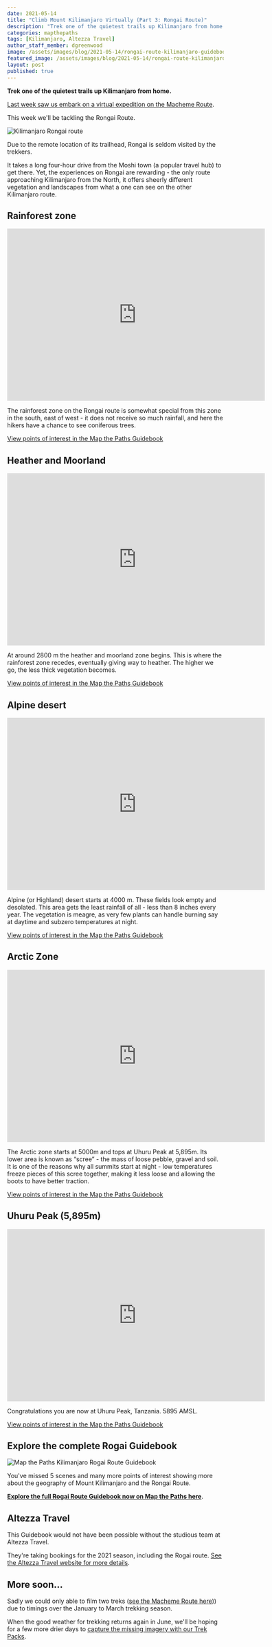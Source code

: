 ```yaml
---
date: 2021-05-14
title: "Climb Mount Kilimanjaro Virtually (Part 3: Rongai Route)"
description: "Trek one of the quietest trails up Kilimanjaro from home."
categories: mapthepaths
tags: [Kilimanjaro, Altezza Travel]
author_staff_member: dgreenwood
image: /assets/images/blog/2021-05-14/rongai-route-kilimanjaro-guidebook-meta.jpeg
featured_image: /assets/images/blog/2021-05-14/rongai-route-kilimanjaro-guidebook-sm.jpeg
layout: post
published: true
---
```


**Trek one of the quietest trails up Kilimanjaro from home.**

[Last week saw us embark on a virtual expedition on the Macheme Route](/blog/2021/climbing-kilimanjaro-part-2-macheme).

This week we'll be tackling the Rongai Route.

<img class="img-fluid" src="/assets/images/blog/2021-05-14/rongai-route-kilimanjaro.jpeg" alt="Kilimanjaro Rongai route" title="Kilimanjaro Rongai route" />

Due to the remote location of its trailhead, Rongai is seldom visited by the trekkers.

It takes a long four-hour drive from the Moshi town (a popular travel hub) to get there. Yet, the experiences on Rongai are rewarding - the only route approaching Kilimanjaro from the North, it offers sheerly different vegetation and landscapes from what a one can see on the other Kilimanjaro route.

## Rainforest zone

<iframe width="600" height="400" allowfullscreen style="border-style:none;" src="https://www.trekview.org/trekviewer.htm#panorama=https://www.trekview.org/assets/images/blog/2021-05-14/rainforest.jpeg&amp;autoLoad=true"></iframe>

The rainforest zone on the Rongai route is somewhat special from this zone in the south, east of west - it does not receive so much rainfall, and here the hikers have a chance to see coniferous trees.

[View points of interest in the Map the Paths Guidebook](https://www.mapthepaths.com/guidebook/1d8221a5-20f1-4b8d-ad2d-cd69604d70d2/scene/?image_key=bWMjR9RLwe7bTM1z2AuS5A)

## Heather and Moorland 

<iframe width="600" height="400" allowfullscreen style="border-style:none;" src="https://www.trekview.org/trekviewer.htm#panorama=https://www.trekview.org/assets/images/blog/2021-05-14/moorland.jpg&amp;autoLoad=true"></iframe>

At around 2800 m the heather and moorland zone begins. This is where the rainforest zone recedes, eventually giving way to heather. The higher we go, the less thick vegetation becomes.

[View points of interest in the Map the Paths Guidebook](https://www.mapthepaths.com/guidebook/1d8221a5-20f1-4b8d-ad2d-cd69604d70d2/detail/?image_key=m5R6J6c1OOBy3sSEVRT2sQ)

## Alpine desert 

<iframe width="600" height="400" allowfullscreen style="border-style:none;" src="https://www.trekview.org/trekviewer.htm#panorama=https://www.trekview.org/assets/images/blog/2021-05-14/alpine.jpg&amp;autoLoad=true"></iframe>

Alpine (or Highland) desert starts at 4000 m. These fields look empty and desolated. This area gets the least rainfall of all - less than 8 inches every year. The vegetation is meagre, as very few plants can handle burning say at daytime and subzero temperatures at night.

[View points of interest in the Map the Paths Guidebook](https://www.mapthepaths.com/guidebook/1d8221a5-20f1-4b8d-ad2d-cd69604d70d2/scene/?image_key=ZCpmzEEdrGTbVmXzfTpdTR)

## Arctic Zone

<iframe width="600" height="400" allowfullscreen style="border-style:none;" src="https://www.trekview.org/trekviewer.htm#panorama=https://www.trekview.org/assets/images/blog/2021-05-14/arctic-zone.jpeg&amp;autoLoad=true"></iframe>

The Arctic zone starts at 5000m and tops at Uhuru Peak at 5,895m. Its lower area is known as “scree” - the mass of loose pebble, gravel and soil. It is one of the reasons why all summits start at night - low temperatures freeze pieces of this scree together, making it less loose and allowing the boots to have better traction.

[View points of interest in the Map the Paths Guidebook](https://www.mapthepaths.com/guidebook/1d8221a5-20f1-4b8d-ad2d-cd69604d70d2/scene/?image_key=EYWw0gC3SJtOOPw5ezWpMF)

## Uhuru Peak (5,895m)

<iframe width="600" height="400" allowfullscreen style="border-style:none;" src="https://www.trekview.org/trekviewer.htm#panorama=https://www.trekview.org/assets/images/blog/2021-05-14/kili-uhuru-peak.jpeg&amp;autoLoad=true"></iframe>

Congratulations you are now at Uhuru Peak, Tanzania. 5895 AMSL.

[View points of interest in the Map the Paths Guidebook](https://www.mapthepaths.com/guidebook/6e613819-fe76-4516-8ac3-508ff0591cf7/detail/?image_key=lyi8NGDt2yZs4qLmUd7Hzq)

## Explore the complete Rogai Guidebook

<img class="img-fluid" src="/assets/images/blog/2021-05-14/rongai-route-kilimanjaro-guidebook-sm.jpeg" alt="Map the Paths Kilimanjaro Rogai Route Guidebook" title="Map the Paths Kilimanjaro Rogai Route Guidebook" />

You've missed 5 scenes and many more points of interest showing more about the geography of Mount Kilimanjaro and the Rongai Route.

[**Explore the full Rogai Route Guidebook now on Map the Paths here**](
https://www.mapthepaths.com/guidebook/1d8221a5-20f1-4b8d-ad2d-cd69604d70d2/detail/).

## Altezza Travel

This Guidebook would not have been possible without the studious team at Altezza Travel.

They're taking bookings for the 2021 season, including the Rogai route. [See the Altezza Travel website for more details](https://en.altezza.travel/).

## More soon...

Sadly we could only able to film two treks ([see the Macheme Route here](/blog/2021/climbing-kilimanjaro-part-2-macheme))) due to timings over the January to March trekking season. 

When the good weather for trekking returns again in June, we'll be hoping for a few more drier days to [capture the missing imagery with our Trek Packs](/trek-pack).